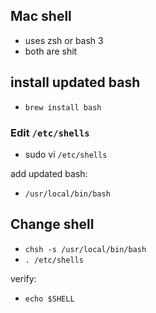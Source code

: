 ## Mac shell 

- uses zsh or bash 3 
- both are shit 

## install updated bash

- `brew install bash`

### Edit `/etc/shells`

- sudo vi `/etc/shells`

add updated bash: 

- `/usr/local/bin/bash`

## Change shell

- `chsh -s /usr/local/bin/bash`
- `. /etc/shells`

verify: 

- `echo $SHELL`



